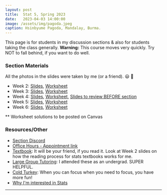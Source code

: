 ```yaml
---
layout: post
title:  Stat 5, Spring 2023
date:   2023-04-03 14:00:00
image: /assets/img/pagoda.jpeg
caption: Hsinbyume Pagoda, Mandalay, Burma.
---
```


This page is for students in my discussion sections & also for students taking the class generally.
**Warning:** This course moves very quickly.  Try NOT to fall behind, if you want to do well.


### Section Materials

All the photos in the slides were taken by me (or a friend). 😃 📸

* Week 2: [Slides](https://drive.google.com/open?id=1OkH9b8BXoJGKiwKz06Acw8c57KX9KOBC&authuser=shokawano5%40gmail.com&usp=drive_fs), [Worksheet](https://docs.google.com/document/d/1VnbbXiNqEWxGZsBhJF_BDp_1p1JbdkX10arV6yPzujM/edit?usp=sharing)
* Week 3: [Slides](https://drive.google.com/open?id=1PiaJqUh6zCWOc-N7eZr7Czc0jYRhUfsY&authuser=shokawano5%40gmail.com&usp=drive_fs), [Worksheet](https://docs.google.com/document/d/1ZdBOl86rRucvUtWAnFtfuJLiZX6gt9UOTfTtDoMYNhQ/edit?usp=share_link)
* Week 4: [Slides](https://drive.google.com/open?id=1PhZmGpd_8bEtgBhf2X5IkeqV7kZOFEUM&authuser=shokawano5%40gmail.com&usp=drive_fs), [Worksheet](https://docs.google.com/document/d/1B_3ob25iHkp_DEk1anEFTUrg3jfwO3P0PL6AGOn1_aM/edit?usp=sharing), [Slides to review BEFORE section](https://drive.google.com/open?id=1Q2QtVC43VDuI8PeR3SCkS1UsFmEhKcNW&authuser=shokawano5%40gmail.com&usp=drive_fs)
* Week 5: [Slides](https://drive.google.com/open?id=1RjQbiY0BKZvRkiAz8nmcYfJ8gQYbzjn1&authuser=shokawano5%40gmail.com&usp=drive_fs), [Worksheet](https://docs.google.com/document/d/1k8dhmnOmUrk3TlFAeEoHwXOVCwgZY9Msj50x4zZvFUc/edit?usp=sharing)
* Week 6: [Slides](https://drive.google.com/open?id=1SPcTCQkyWwLvUkAfxzjFRhVYG66Cfl-J&authuser=shokawano5%40gmail.com&usp=drive_fs), [Worksheet](https://docs.google.com/document/d/1teOX7FbcgEZRtqFj6Y3tOmpCC2FEjhsv6krVXw7nICY/edit?usp=sharing)

** Worksheet solutions to be posted on Canvas

### Resources/Other

* [Section Discord](https://discord.gg/zkz2v3gR7H)
* [Office Hours - Appointment link](https://app.usemotion.com/meet/sho-kawano/zoom-office-hours)
* [Textbook](https://www.openintro.org/book/os/): It will be your friend, if you read it. Look at Week 2 slides on how the reading process for stats textbooks works for me.
* [Large Group Tutoring](https://lss.ucsc.edu/lss-tutor-hub/index.html):  I attended these as an undergrad. SUPER HELPFUL.
* [Cold Turkey](https://getcoldturkey.com): When you can focus when you need to focus, you have more fun!
* [Why I'm interested in Stats](https://sho-kawano.github.io/2021/09/08/why-stats/)

***
